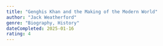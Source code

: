 ```yaml
---
title: "Genghis Khan and the Making of the Modern World"
author: "Jack Weatherford"
genre: "Biography, History"
dateCompleted: 2025-01-16
rating: 4
---
```


